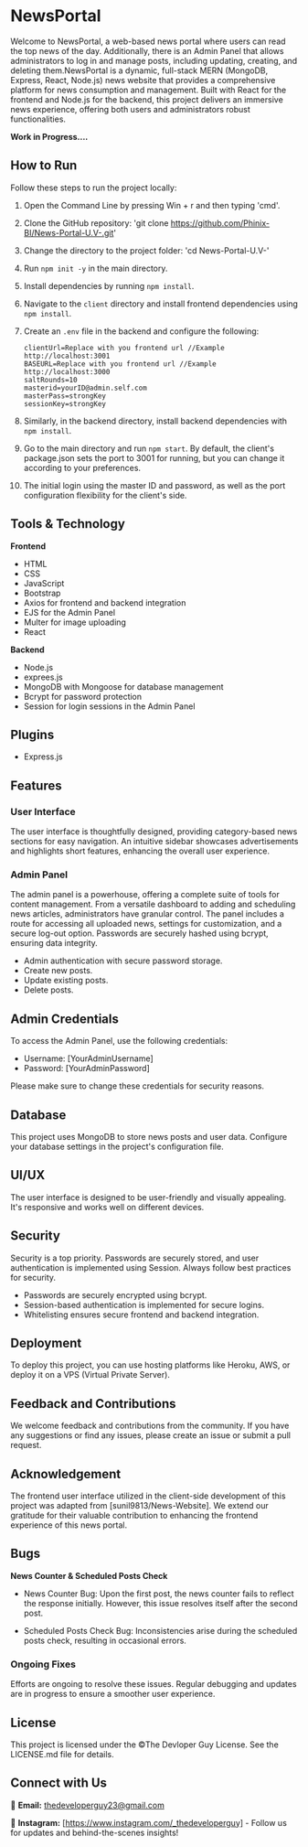 # NewsPortal

Welcome to NewsPortal, a web-based news portal where users can read the top news of the day. Additionally, there is an Admin Panel that allows administrators to log in and manage posts, including updating, creating, and deleting them.NewsPortal is a dynamic, full-stack MERN (MongoDB, Express, React, Node.js) news website that provides a comprehensive platform for news consumption and management. Built with React for the frontend and Node.js for the backend, this project delivers an immersive news experience, offering both users and administrators robust functionalities.

<b>Work in Progress....</b>

## How to Run

Follow these steps to run the project locally:

1. Open the Command Line by pressing Win + r and then typing 'cmd'.
2. Clone the GitHub repository: 'git clone https://github.com/Phinix-BI/News-Portal-U.V-.git'
3. Change the directory to the project folder: 'cd News-Portal-U.V-'
4. Run `npm init -y` in the main directory.
5. Install dependencies by running `npm install`.
6. Navigate to the `client` directory and install frontend dependencies using `npm install`.
7. Create an `.env` file in the backend and configure the following:

   ```env
   clientUrl=Replace with you frontend url //Example http://localhost:3001
   BASEURL=Replace with you frontend url //Example http://localhost:3000
   saltRounds=10
   masterid=yourID@admin.self.com
   masterPass=strongKey
   sessionKey=strongKey

8. Similarly, in the backend directory, install backend dependencies with `npm install`.

9. Go to the main directory and run `npm start`. By default, the client's package.json sets the port to 3001 for running, but you can change it according to your preferences.

10. The initial login using the master ID and password, as well as the port configuration flexibility for the client's side.

## Tools & Technology

<b>Frontend</b>

- HTML
- CSS
- JavaScript
- Bootstrap
- Axios for frontend and backend integration
- EJS for the Admin Panel
- Multer for image uploading
- React

<b>Backend</b>

- Node.js
- exprees.js
- MongoDB with Mongoose for database management
- Bcrypt for password protection
- Session for login sessions in the Admin Panel

## Plugins

- Express.js

## Features

### User Interface
The user interface is thoughtfully designed, providing category-based news sections for easy navigation. An intuitive sidebar showcases advertisements and highlights short features, enhancing the overall user experience.

### Admin Panel
The admin panel is a powerhouse, offering a complete suite of tools for content management. From a versatile dashboard to adding and scheduling news articles, administrators have granular control. The panel includes a route for accessing all uploaded news, settings for customization, and a secure log-out option. Passwords are securely hashed using bcrypt, ensuring data integrity.

- Admin authentication with secure password storage.
- Create new posts.
- Update existing posts.
- Delete posts.

## Admin Credentials

To access the Admin Panel, use the following credentials:

- Username: [YourAdminUsername]
- Password: [YourAdminPassword]

Please make sure to change these credentials for security reasons.

## Database

This project uses MongoDB to store news posts and user data. Configure your database settings in the project's configuration file.

## UI/UX

The user interface is designed to be user-friendly and visually appealing. It's responsive and works well on different devices.

## Security

Security is a top priority. Passwords are securely stored, and user authentication is implemented using Session. Always follow best practices for security.

- Passwords are securely encrypted using bcrypt.
- Session-based authentication is implemented for secure logins.
- Whitelisting ensures secure frontend and backend integration.

## Deployment

To deploy this project, you can use hosting platforms like Heroku, AWS, or deploy it on a VPS (Virtual Private Server).

## Feedback and Contributions

We welcome feedback and contributions from the community. If you have any suggestions or find any issues, please create an issue or submit a pull request.

## Acknowledgement

The frontend user interface utilized in the client-side development of this project was adapted from [sunil9813/News-Website]. We extend our gratitude for their valuable contribution to enhancing the frontend experience of this news portal.

## Bugs

<b> News Counter & Scheduled Posts Check </b>

- News Counter Bug: Upon the first post, the news counter fails to reflect the response initially. However, this issue resolves itself after the second post.

- Scheduled Posts Check Bug: Inconsistencies arise during the scheduled posts check, resulting in occasional errors.

### Ongoing Fixes
Efforts are ongoing to resolve these issues. Regular debugging and updates are in progress to ensure a smoother user experience.

## License

This project is licensed under the ©The Devloper Guy License. See the LICENSE.md file for details.

## Connect with Us

📧 **Email:** thedeveloperguy23@gmail.com

📸 **Instagram:** [https://www.instagram.com/_thedeveloperguy] - Follow us for updates and behind-the-scenes insights!
